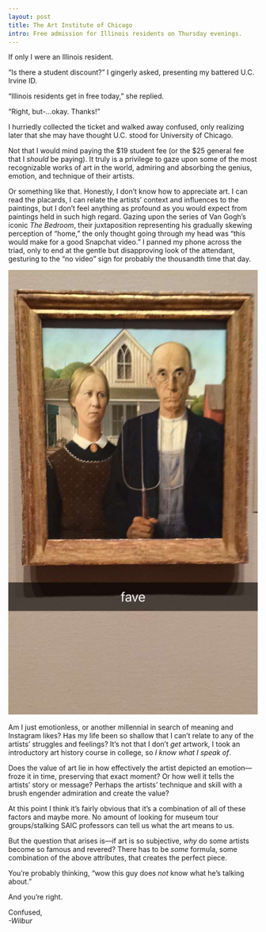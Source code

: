 ```yaml
---
layout: post
title: The Art Institute of Chicago
intro: Free admission for Illinois residents on Thursday evenings.
---
```

If only I were an Illinois resident. 

“Is there a student discount?” I gingerly asked, presenting my battered U.C. Irvine ID. 

“Illinois residents get in free today,” she replied.

“Right, but-…okay. Thanks!”

I hurriedly collected the ticket and walked away confused, only realizing later that she may have thought U.C. stood for University of Chicago.

Not that I would mind paying the $19 student fee (or the $25 general fee that I *should* be paying). It truly is a privilege to gaze upon some of the most recognizable works of art in the world, admiring and absorbing the genius, emotion, and technique of their artists.

Or something like that. Honestly, I don’t know how to appreciate art. I can read the placards, I can relate the artists’ context and influences to the paintings, but I don’t feel anything as profound as you would expect from paintings held in such high regard. Gazing upon the series of Van Gogh’s iconic *The Bedroom*, their juxtaposition representing his gradually skewing perception of “home,” the only thought going through my head was “this would make for a good Snapchat video.” I panned my phone across the triad, only to end at the gentle but disapproving look of the attendant, gesturing to the “no video” sign for probably the thousandth time that day.

<img src='/files/american_gothic.JPG' data-action='zoom'>

Am I just emotionless, or another millennial in search of meaning and Instagram likes? Has my life been so shallow that I can’t relate to any of the artists’ struggles and feelings? It’s not that I don’t *get* artwork, I took an introductory art history course in college, so *I know what I speak of*. 

Does the value of art lie in how effectively the artist depicted an emotion—froze it in time, preserving that exact moment? Or how well it tells the artists’ story or message? Perhaps the artists’ technique and skill with a brush engender admiration and create the value?

At this point I think it’s fairly obvious that it’s a combination of all of these factors and maybe more. No amount of looking for museum tour groups/stalking SAIC professors can tell us what the art means to us. 

But the question that arises is—if art is so subjective, *why* do some artists become so famous and revered? There has to be *some* formula, some combination of the above attributes, that creates the perfect piece.

You’re probably thinking, “wow this guy does *not* know what he’s talking about.”

And you’re right.

Confused, <br>
*-Wilbur*







